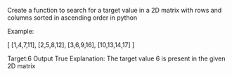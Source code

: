 Create a function to search for a target value in a 2D matrix with rows and columns sorted in ascending order in python 


Example:

[
[1,4,7,11], 
[2,5,8,12],
[3,6,9,16],
[10,13,14,17]
] 


Target:6 
Output True 
Explanation: The target value 6 is present in the given 2D matrix 

